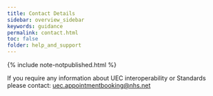 ```yaml
---
title: Contact Details
sidebar: overview_sidebar
keywords: guidance
permalink: contact.html
toc: false
folder: help_and_support
---
```

{% include note-notpublished.html %}

If you require any information about UEC interoperability or Standards please contact: [uec.appointmentbooking@nhs.net](mailto:uec.appointmentbooking@nhs.net)
